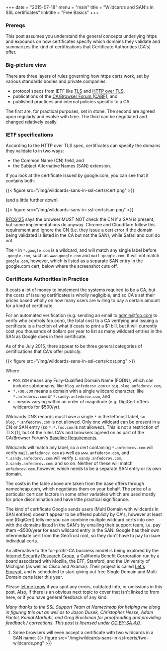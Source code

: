 +++
date = "2015-07-18"
menu = "main"
title = "Wildcards and SAN's in SSL certificates"
linktitle = "Free Basics"
+++

### Prereqs

This post assumes you understand the general concepts underlying https and expounds on how certificates specify which domains they validate and summarizes the kind of certifications that Certificate Authorities (CA's) offer.

### Big-picture view

There are three layers of rules governing how https certs work, set by various standards bodies and private companies:

  - protocol specs from IETF like [TLS](https://tools.ietf.org/html/rfc5246) and [HTTP over TLS](https://tools.ietf.org/html/rfc2818),
  - publications of the [CA/Browser Forum (CABF)](https://cabforum.org/), and
  - published practices and internal policies specific to a CA.

The first are, for practical purposes, set in stone. The second are agreed upon regularly and evolve with time. The third can be negotiated and changed relatively easily.

### IETF specifications

According to the HTTP over TLS spec, certificates can specify the domains they validate to in two ways:

  - the Common Name (CN) field, and
  - the Subject Alternative Names (SAN) extension.

If you look at the certificate issued by google.com, you can see that it contains both:

{{< figure src="/img/wildcards-sans-in-ssl-certs/cert.png" >}}

(and a little further down)

{{< figure src="/img/wildcards-sans-in-ssl-certs/san.png" >}}

[RFC6125](https://tools.ietf.org/html/rfc6125#section-6.4.4) says the browser MUST NOT check the CN if a SAN is present, but some implementations do anyway. Chrome and Cloudflare follow this requirement and ignore the CN (i.e. they issue a cert error if the domain being validated is listed in the CA but not the SAN), while Safari and curl do not.

The `*` in `*.google.com` is a wildcard, and will match any single label before `.google.com`, such as `www.google.com` and `mail.google.com`. It will not match `google.com`, however, which is listed as a separate SAN entry in the google.com cert, below where the screenshot cuts off.

### Certificate Authorities in Practice

It costs a lot of money to implement the systems required to be a CA, but the costs of issuing certificates is wholly negligible, and so CA's set their prices based wholly on how many users are willing to pay a certain amount for a kind of certificate.

For an automated verification (e.g. sending an email to admin@foo.com to verify who controls foo.com), the total cost to a CA verifying and issuing a certificate is a fraction of what it costs to print a $1 bill, but it will currently cost you thousands of dollars per year to list as many wildcard entries in the SAN as Google does in their certificate.

As of the July 2015, there appear to be three general categories of certifications that CA's offer publicly:

{{< figure src="/img/wildcards-sans-in-ssl-certs/cost.png" >}}

Where

  - `FOO.COM` means any Fully-Qualified Domain Name (FQDN), which can include subdomains, like `blog.anfedorov.com` or `big.blog.anfedorov.com`,
  - `*.FOO.COM` means a domain with a single wildcard character, like `*.anfedorov.com` or `*.sandy.anfedorov.com`, and
  - `~` means varying within an order of magnitude (e.g. DigiCert offers wildcards for $500/yr).

Wildcards DNS records must have a single `*` in the leftmost label, so `blog.*.anfedorov.com` is not allowed. Only one wildcard can be present in a CN or SAN entry (so `*.*.foo.com` is not allowed). This is not a restriction of TLS [1], but of the rules CA's and browsers agreed on as part of the CA/Browser Forum's [Baseline Requirements](https://cabforum.org/baseline-requirements-documents/).

Wildcards will match any label, so a cert containing `*.anfedorov.com` will verify `mail.anfedorov.com` as well as `www.anfedorov.com`, and `*.sandy.anfedorov.com` will verify `1.sandy.anfedorov.com`, `2.sandy.anfedorov.com`, and so on. Neither of these will match `anfedorov.com`, however, which needs to be a separate SAN entry or its own domain.

The costs in the table above are taken from the base offers through namecheap.com, which negotiates them on your behalf. The price of a particular cert can factors in some other variables which are used mostly for price discrimination and have little practical significance.

The kind of certificate Google sends users (Multi Domain with wildcards in SAN entries) doesn't appear to be offered publicly by CA's, however at least one (DigiCert) tells me you can combine multiple wildcard certs into one with the domains listed in the SAN's by emailing their support team, i.e. pay them ~$500/year for each wildcard entry in the SAN. Google has their own intermediate cert from the GeoTrust root, so they don't have to pay to issue individual certs.

An alternative to the for-profit-CA business model is being explored by the [Internet Security Research Group](https://en.wikipedia.org/wiki/Internet_Security_Research_Group), a California Benefit Corporation run by a board associated with Mozilla, the EFF, Stanford, and the University of Michigan (as well as Cisco and Akamai). Their project is called [Let's Encrypt](https://letsencrypt.org/), and is scheduled to start giving out free Single Domain and Multi Domain certs later this year.

Please [let me know](mailto:me@anfedorov.com) if you spot any errors, outdated info, or omissions in this post. Also, if there is an obvious next topic to cover that isn't linked to from here, or if you have general feedback of any kind.

*Many thanks to the SSL Support Team at Namecheap for helping me along in figuring this out as well as to Jason Dusek, Christopher Hesse, Adam Pantel, Kamal Marhubi, and Greg Brockman for proofreading and providing feedback / corrections. This post is licensed under [CC BY-SA 4.0](http://creativecommons.org/licenses/by-sa/4.0/).*

1. Some browsers will even accept a certificate with two wildcards in a SAN name: {{< figure src="/img/wildcards-sans-in-ssl-certs/two-wildcards.png" >}}

